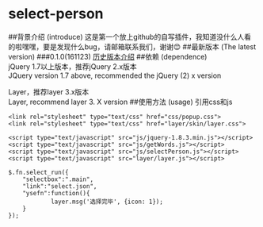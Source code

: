 # select-person
##背景介绍 (introduce)
这是第一个放上github的自写插件，我知道没什么人看的啦嘿嘿，要是发现什么bug，请邮箱联系我们，谢谢:blush:
##最新版本 (The latest version)
###0.1.0(161123)
[历史版本介绍](#readme)
##依赖 (dependence)  
jQuery 1.7以上版本，推荐jQuery 2.x版本  
JQuery version 1.7 above, recommended the jQuery (2) x version  

Layer，推荐layer 3.x版本    
Layer, recommend layer 3. X version 
##使用方法 (usage)
引用css和js    

```
<link rel="stylesheet" type="text/css" href="css/popup.css">      
<link rel="stylesheet" type="text/css" href="layer/skin/layer.css">  

<script type="text/javascript" src="js/jquery-1.8.3.min.js"></script>  
<script type="text/javascript" src="js/getWords.js"></script>  
<script type="text/javascript" src="js/selectPerson.js"></script>  
<script type="text/javascript" src="layer/layer.js"></script>
```

```
$.fn.select_run({  
    "selectbox":".main",  
    "link":"select.json",  
    "ysefn":function(){  
            layer.msg('选择完毕', {icon: 1});  
    }  
});
```
